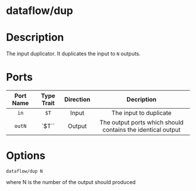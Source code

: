 # dataflow/dup

# Description

The input duplicator. It duplicates the input to `N` outputs.

# Ports

| Port Name | Type Trait                          | Direction | Decription |
|:---------:|:-----------------------------------:|:---------:|:----------:|
|  `in`     | `$T`  | Input     | The input to duplicate |
|  `outN`   | `$T`` | Output    | The output ports which should contains the identical output |

# Options

`dataflow/dup N`

where N is the number of the output should produced
